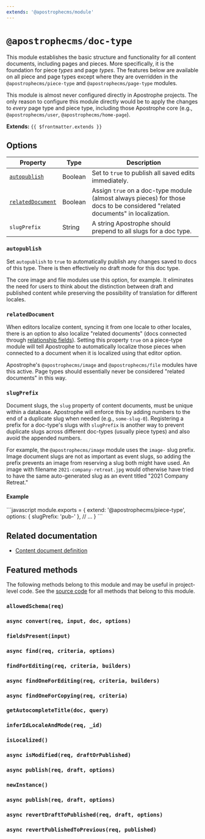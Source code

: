 ```yaml
---
extends: '@apostrophecms/module'
---
```


# `@apostrophecms/doc-type`

This module establishes the basic structure and functionality for all content documents, including pages and pieces. More specifically, it is the foundation for piece *types* and page *types*. The features below are available on all piece and page types except where they are overridden in the `@apostrophecms/piece-type` and `@apostrophecms/page-type` modules.

This module is almost never configured directly in Apostrophe projects. The only reason to configure this module directly would be to apply the changes to *every* page type and piece type, including those Apostrophe core (e.g., `@apostrophecms/user`, `@apostrophecms/home-page`).

**Extends:** `{{ $frontmatter.extends }}`

## Options

|  Property | Type | Description |
|---|---|---|
| [`autopublish`](#autopublish) | Boolean | Set to `true` to publish all saved edits immediately. |
| [`relatedDocument`](#relateddocument) | Boolean | Assign `true` on a doc-type module (almost always pieces) for those docs to be considered "related documents" in localization. |
| `slugPrefix` | String | A string Apostrophe should prepend to all slugs for a doc type. |

### `autopublish`

Set `autopublish` to `true` to automatically publish any changes saved to docs of this type. There is then effectively no draft mode for this doc type.

The core image and file modules use this option, for example. It eliminates the need for users to think about the distinction between draft and published content while preserving the possibility of translation for different locales.

### `relatedDocument`

When editors localize content, syncing it from one locale to other locales, there is an option to also localize "related documents" (docs connected through [relationship fields](/guide/relationships.md)). Setting this property `true` on a piece-type module will tell Apostrophe to automatically localize those pieces when connected to a document when it is localized using that editor option.

Apostrophe's `@apostrophecms/image` and `@apostrophecms/file` modules have this active. Page types should essentially never be considered "related documents" in this way.

### `slugPrefix`

Document slugs, the `slug` property of content documents, must be unique within a database. Apostrophe will enforce this by adding numbers to the end of a duplicate slug when needed (e.g., `some-slug-0`). Registering a prefix for a doc-type's slugs with `slugPrefix` is another way to prevent duplicate slugs across different doc-types (usually piece types) and also avoid the appended numbers.

For example, the `@apostrophecms/image` module uses the `image-` slug prefix. Image document slugs are not as important as event slugs, so adding the prefix prevents an image from reserving a slug both might have used. An image with filename `2021-company-retreat.jpg` would otherwise have tried to have the same auto-generated slug as an event titled "2021 Company Retreat."

#### Example

<AposCodeBlock>
  ```javascript
  module.exports = {
    extend: '@apostrophecms/piece-type',
    options: {
      slugPrefix: 'pub-'
    },
    // ...
  }
  ```
  <template v-slot:caption>
    modules/publication/index.js
  </template>
</AposCodeBlock>

## Related documentation

- [Content document definition](/reference/glossary.md#doc)

## Featured methods

The following methods belong to this module and may be useful in project-level code. See the [source code](https://github.com/apostrophecms/apostrophe/blob/main/modules/%40apostrophecms/piece-type/index.js) for all methods that belong to this module.
<!-- Some are used within the module and would just create noise here. -->

### `allowedSchema(req)`
### `async convert(req, input, doc, options)`
### `fieldsPresent(input)`
### `async find(req, criteria, options)`
### `findForEditing(req, criteria, builders)`
### `async findOneForEditing(req, criteria, builders)`
### `async findOneForCopying(req, criteria)`
### `getAutocompleteTitle(doc, query)`
### `inferIdLocaleAndMode(req, _id)`
### `isLocalized()`
### `async isModified(req, draftOrPublished)`
### `async publish(req, draft, options)`
### `newInstance()`
### `async publish(req, draft, options)`
### `async revertDraftToPublished(req, draft, options)`
### `async revertPublishedToPrevious(req, published)`
